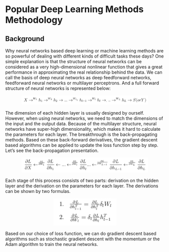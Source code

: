 # Popular Deep Learning Methods Methodology

## Background

Why neural networks based deep learning or machine learning methods are so powerful of dealing with different kinds of difficult tasks these days? One simple explanation is that the structure of neural networks can be considered as a very high-dimensional nonlinear function that gives a great performance in approximating the real relationship behind the data. We can call the basis of deep neural networks as deep feedforward networks, feedforward neural networks or multilayer perceptrons. And a full forward structure of neural networks is represented below:

<div align="center">
        <img src="https://github.com/nji3/Deep_Learning_Study_Tutorial/blob/master/Methodology/readme_images/nn_1.png" width="400px"</img> 
</div>

The dimension of each hidden layer is usually designed by ourself. However, when using neural networks, we need to match the dimensions of the input and the output data. Because of the multilayer structure, neural networks have super-high dimensionality, which makes it hard to calculate the parameters for each layer. The breakthrough is the back-propagating methods. Based on these back-forward derivatives, the gradient descent based algorithms can be applied to update the loss function step by step. Let’s see the back-propagation presentation.

<div align="center">
        <img src="https://github.com/nji3/Deep_Learning_Study_Tutorial/blob/master/Methodology/readme_images/nn_2.png" width="400px"</img> 
</div>

Each stage of this process consists of two parts: derivation on the hidden layer and the derivation on the parameters for each layer. The derivations can be shown by two formulas.

<div align="center">
        <img src="https://github.com/nji3/Deep_Learning_Study_Tutorial/blob/master/Methodology/readme_images/nn_3.png" width="200px"</img> 
</div>

Based on our choice of loss function, we can do gradient descent based algorithms such as stochastic gradient descent with the momentum or the Adam algorithm to train the neural networks.